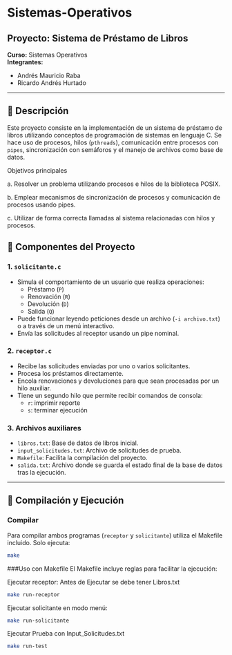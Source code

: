 # Sistemas-Operativos

## Proyecto: Sistema de Préstamo de Libros

**Curso:** Sistemas Operativos  
**Integrantes:**  
- Andrés Mauricio Raba  
- Ricardo Andrés Hurtado  

---

## 📌 Descripción

Este proyecto consiste en la implementación de un sistema de préstamo de libros utilizando conceptos de programación de sistemas en lenguaje C. Se hace uso de procesos, hilos (`pthreads`), comunicación entre procesos con `pipes`, sincronización con semáforos y el manejo de archivos como base de datos.

Objetivos principales

a. Resolver un problema utilizando procesos e hilos de la biblioteca POSIX.

b. Emplear mecanismos de sincronización de procesos y comunicación de procesos usando pipes.

c. Utilizar de forma correcta llamadas al sistema relacionadas con hilos y procesos.
## 🧩 Componentes del Proyecto

### 1. `solicitante.c`
- Simula el comportamiento de un usuario que realiza operaciones:
  - Préstamo (`P`)
  - Renovación (`R`)
  - Devolución (`D`)
  - Salida (`Q`)
- Puede funcionar leyendo peticiones desde un archivo (`-i archivo.txt`) o a través de un menú interactivo.
- Envía las solicitudes al receptor usando un pipe nominal.

### 2. `receptor.c`
- Recibe las solicitudes enviadas por uno o varios solicitantes.
- Procesa los préstamos directamente.
- Encola renovaciones y devoluciones para que sean procesadas por un hilo auxiliar.
- Tiene un segundo hilo que permite recibir comandos de consola:
  - `r`: imprimir reporte
  - `s`: terminar ejecución

### 3. Archivos auxiliares
- `libros.txt`: Base de datos de libros inicial.
- `input_solicitudes.txt`: Archivo de solicitudes de prueba.
- `Makefile`: Facilita la compilación del proyecto.
- `salida.txt`: Archivo donde se guarda el estado final de la base de datos tras la ejecución.

---

## 🧪 Compilación y Ejecución

### Compilar

Para compilar ambos programas (`receptor` y `solicitante`) utiliza el Makefile incluido. Solo ejecuta:

```bash
make
```

###Uso con Makefile
El Makefile incluye reglas para facilitar la ejecución:

Ejecutar receptor:
Antes de Ejecutar se debe tener Libros.txt
```bash
make run-receptor
```

Ejecutar solicitante en modo menú:

```bash
make run-solicitante
```

Ejecutar Prueba con Input_Solicitudes.txt

```bash
make run-test
```
